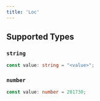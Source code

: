 ```yaml
---
title: 'Loc'
---
```



## Supported Types

### `string`

```typescript
const value: string = "<value>";
```

### `number`

```typescript
const value: number = 281730;
```

